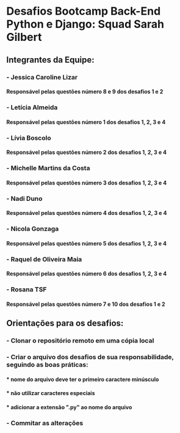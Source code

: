# Desafios Bootcamp Back-End Python e Django: Squad Sarah Gilbert
## Integrantes da Equipe:
### - Jessica Caroline Lizar
#### Responsável pelas questões número 8 e 9 dos desafios 1 e 2 
### - Letícia Almeida
#### Responsável pelas questões número 1 dos desafios 1, 2, 3 e 4 
### - Lívia Boscolo
#### Responsável pelas questões número 2 dos desafios 1, 2, 3 e 4 
### - Michelle Martins da Costa
#### Responsável pelas questões número 3 dos desafios 1, 2, 3 e 4 
### - Nadi Duno
#### Responsável pelas questões número 4 dos desafios 1, 2, 3 e 4 
### - Nicola Gonzaga
#### Responsável pelas questões número 5 dos desafios 1, 2, 3 e 4 
### - Raquel de Oliveira Maia
#### Responsável pelas questões número 6 dos desafios 1, 2, 3 e 4 
### - Rosana TSF
#### Responsável pelas questões número 7 e 10 dos desafios 1 e 2 

## Orientações para os desafios:
### - Clonar o repositório remoto em uma cópia local
### - Criar o arquivo dos desafios de sua responsabilidade, seguindo as boas práticas:
#### * nome do arquivo deve ter o primeiro caractere minúsculo
#### * não utilizar caracteres especiais
#### * adicionar a extensão ".py" ao nome do arquivo
### - Commitar as alterações 


